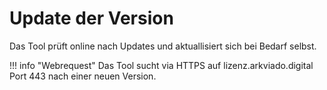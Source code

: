 # Update der Version

Das Tool prüft online nach Updates und aktuallisiert sich bei Bedarf selbst. 

!!! info "Webrequest"
    Das Tool sucht via HTTPS auf lizenz.arkviado.digital Port 443 nach einer neuen Version.

